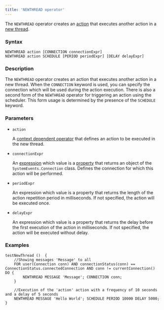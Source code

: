 ```yaml
---
title: 'NEWTHREAD operator'
---
```


The `NEWTHREAD` operator creates an [action](Actions.md) that executes another action in a [new thread](New_threads_NEWTHREAD_NEWEXECUTOR.md).

### Syntax

```
NEWTHREAD action [CONNECTION connectionExpr]
NEWTHREAD action SCHEDULE [PERIOD periodExpr] [DELAY delayExpr]
```

### Description

The `NEWTHREAD` operator creates an action that executes another action in a new thread. When the `CONNECTION` keyword is used, you can specify the connection which will be used during the action execution. There is also a second form of the `NEWTHREAD` operator for triggering an action using the scheduler. This form usage is determined by the presence of the `SCHEDULE` keyword.  

### Parameters

- `action`

    A [context dependent operator](Action_operators.md#contextdependent) that defines an action to be executed in the new thread.

- `connectionExpr`

    An [expression](Expression.md) which value is a [property](Properties.md) that returns an object of the `SystemEvents.Connection` class. Defines the connection for which this action will be performed.  

- `periodExpr`

    An expression which value is a property that returns the length of the action repetition period in milliseconds. If not specified, the action will be executed once.

- `delayExpr`

    An expression which value is a property that returns the delay before the first execution of the action in milliseconds. If not specified, the action will be executed without delay.

### Examples

```lsf
testNewThread ()  {
    //Showing messages 'Message' to all
    FOR user(Connection conn) AND connectionStatus(conn) == ConnectionStatus.connectedConnection AND conn != currentConnection() DO {
        NEWTHREAD MESSAGE 'Message'; CONNECTION conn;
    }

    //Execution of the 'action' action with a frequency of 10 seconds and a delay of 5 seconds
    NEWTHREAD MESSAGE 'Hello World'; SCHEDULE PERIOD 10000 DELAY 5000;
}
```
